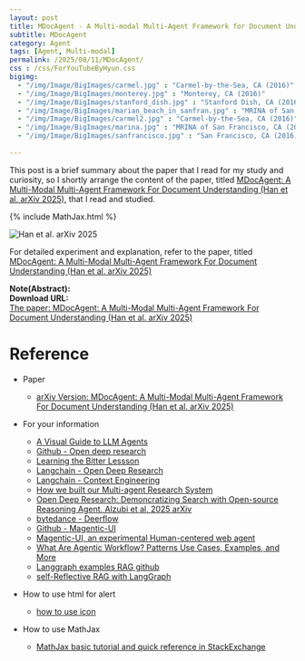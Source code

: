 ```yaml
---
layout: post
title: MDocAgent - A Multi-modal Multi-Agent Framework for Document Understanding
subtitle: MDocAgent
category: Agent
tags: [Agent, Multi-modal]
permalink: /2025/08/11/MDocAgent/
css : /css/ForYouTubeByHyun.css
bigimg: 
  - "/img/Image/BigImages/carmel.jpg" : "Carmel-by-the-Sea, CA (2016)"
  - "/img/Image/BigImages/monterey.jpg" : "Monterey, CA (2016)"
  - "/img/Image/BigImages/stanford_dish.jpg" : "Stanford Dish, CA (2016)"
  - "/img/Image/BigImages/marian_beach_in_sanfran.jpg" : "MRINA of San Francisco, CA (2016)"
  - "/img/Image/BigImages/carmel2.jpg" : "Carmel-by-the-Sea, CA (2016)"
  - "/img/Image/BigImages/marina.jpg" : "MRINA of San Francisco, CA (2016)"
  - "/img/Image/BigImages/sanfrancisco.jpg" : "San Francisco, CA (2016)"
  
---
```


This post is a brief summary about the paper that I read for my study and curiosity, so I shortly arrange the content of the paper, titled [MDocAgent: A Multi-Modal Multi-Agent Framework For Document Understanding (Han et al. arXiv 2025)](https://arxiv.org/abs/2503.13964), that I read and studied. 

{% include MathJax.html %}


![Han et al. arXiv 2025]()


For detailed experiment and explanation, refer to the paper, titled [MDocAgent: A Multi-Modal Multi-Agent Framework For Document Understanding (Han et al. arXiv 2025)](https://arxiv.org/abs/2503.13964)

<div class="alert alert-info" role="alert"><i class="fa fa-info-circle"></i> <b>Note(Abstract): </b>

</div>

<div class="alert alert-success" role="alert"><i class="fa fa-paperclip fa-lg"></i> <b>Download URL: </b><br>
  <a href="https://arxiv.org/abs/2503.13964">The paper: MDocAgent: A Multi-Modal Multi-Agent Framework For Document Understanding (Han et al. arXiv 2025) </a></div>

# Reference 

- Paper 
  - [arXiv Version: MDocAgent: A Multi-Modal Multi-Agent Framework For Document Understanding (Han et al. arXiv 2025)](https://arxiv.org/abs/2503.13964)
   
- For your information
  - [A Visual Guide to LLM Agents](https://newsletter.maartengrootendorst.com/p/a-visual-guide-to-llm-agents)
  - [Github - Open deep research](https://github.com/langchain-ai/open_deep_research)
  - [Learning the Bitter Lessson](https://rlancemartin.github.io/2025/07/30/bitter_lesson/)
  - [Langchain - Open Deep Research](https://blog.langchain.com/open-deep-research/)
  - [Langchain - Context Engineering](https://blog.langchain.com/context-engineering-for-agents/)
  - [How we built our Multi-agent Research System](https://www.anthropic.com/engineering/multi-agent-research-system?ref=blog.langchain.com)
  - [Open Deep Research: Demoncratizing Search with Open-source Reasoning Agent. Alzubi et al, 2025 arXiv](https://arxiv.org/abs/2503.20201v1)
  - [bytedance - Deerflow](https://github.com/bytedance/deer-flow)
  - [Github - Magentic-UI](https://github.com/microsoft/magentic-ui)
  - [Magentic-UI, an experimental Human-centered web agent](https://www.microsoft.com/en-us/research/blog/magentic-ui-an-experimental-human-centered-web-agent/)
  - [What Are Agentic Workflow? Patterns Use Cases, Examples, and More](https://weaviate.io/blog/what-are-agentic-workflows)
  - [Langgraph examples RAG github](https://github.com/langchain-ai/langgraph/tree/main/examples/rag)
  - [self-Reflective RAG with LangGraph](https://blog.langchain.com/agentic-rag-with-langgraph/)

  
- How to use html for alert
  - [how to use icon](http://idratherbewriting.com/documentation-theme-jekyll/mydoc_icons.html)
 
- How to use MathJax 
  - [MathJax basic tutorial and quick reference in StackExchange](https://math.meta.stackexchange.com/questions/5020/mathjax-basic-tutorial-and-quick-reference)

